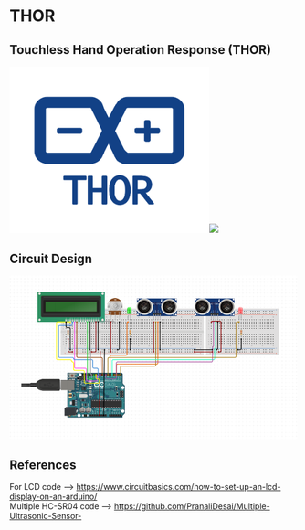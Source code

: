 # THOR
## Touchless Hand Operation Response (THOR)
<p align="left">
  <img width="350" src="/images/logo.png"><img width="400" src="/images/sample.gif">
</p>

## Circuit Design

<p align="left">
  <img width="800" src="/images/circuit.png">
</p>

## References

For LCD code --> https://www.circuitbasics.com/how-to-set-up-an-lcd-display-on-an-arduino/ <br />
Multiple HC-SR04 code --> https://github.com/PranaliDesai/Multiple-Ultrasonic-Sensor-
